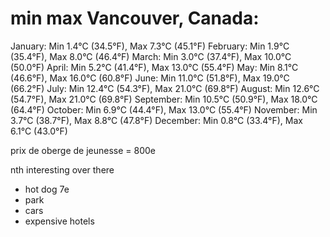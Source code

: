 # min max Vancouver, Canada:

January: Min 1.4°C (34.5°F), Max 7.3°C (45.1°F)
February: Min 1.9°C (35.4°F), Max 8.0°C (46.4°F)
March: Min 3.0°C (37.4°F), Max 10.0°C (50.0°F)
April: Min 5.2°C (41.4°F), Max 13.0°C (55.4°F)
May: Min 8.1°C (46.6°F), Max 16.0°C (60.8°F)
June: Min 11.0°C (51.8°F), Max 19.0°C (66.2°F)
July: Min 12.4°C (54.3°F), Max 21.0°C (69.8°F)
August: Min 12.6°C (54.7°F), Max 21.0°C (69.8°F)
September: Min 10.5°C (50.9°F), Max 18.0°C (64.4°F)
October: Min 6.9°C (44.4°F), Max 13.0°C (55.4°F)
November: Min 3.7°C (38.7°F), Max 8.8°C (47.8°F)
December: Min 0.8°C (33.4°F), Max 6.1°C (43.0°F)

prix de oberge de jeunesse = 800e

nth interesting over there
- hot dog 7e
- park
- cars
- expensive hotels
